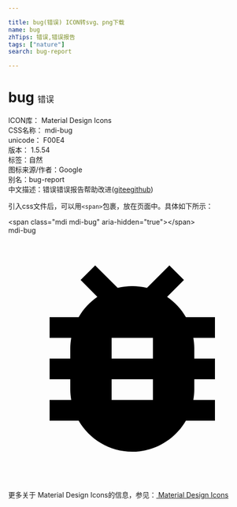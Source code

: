 ```yaml
---

title: bug(错误) ICON转svg、png下载
name: bug
zhTips: 错误,错误报告
tags: ["nature"]
search: bug-report

---
```


# bug  <small style="font-size: 60%;font-weight: 100">错误</small>


<div class="detail-page">
<p>
<span>
ICON库：
<span class="badge-secondary badge">Material Design Icons</span> 
</span>
<br/>
<span>
CSS名称：
<span class="badge-secondary badge">mdi-bug</span> 
</span>
<br/>
<span>
unicode：
<span class="badge-secondary badge">F00E4</span> 
<copy-btn content='F00E4' btn-title=""></copy-btn>
<copy-btn :content='String.fromCodePoint(parseInt("F00E4", 16))' btn-title="复制U"></copy-btn>
</span>
<br/>
<span>
版本：
<span class="badge-secondary badge">1.5.54</span> 
</span><br/><span>标签：<span class="badge-light badge"><router-link to="/tags/nature.html">自然</router-link></span></span>
<br/>
<span>图标来源/作者：<span class="badge-light badge">Google</span></span> 
<br/>
<span>别名：<span class="badge-light badge">bug-report</span></span><br/><span class="zh-detail">中文描述：<span class="badge-primary badge">错误</span><span class="badge-primary badge">错误报告</span><span class="help-link"><span>帮助改进</span>(<a href="https://gitee.com/liuwave/icon-helper/edit/master/json/material/bug.json" target="_blank" rel="noopener noreferrer">gitee</a><a href="https://github.com/liuwave/icon-helper/edit/master/json/material/bug.json" target="_blank" rel="noopener noreferrer">github</a></span>)</span><br/>
</p>
</div>
<div class="alert alert-dark">
  <i class="mdi mdi-bug mdi-48px"></i>
  <i class="mdi mdi-bug mdi-36px"></i>
  <i class="mdi mdi-bug mdi-24px"></i>
  <i class="mdi mdi-bug mdi-18px"></i>
</div>
<div>
  <p>引入css文件后，可以用<code>&lt;span&gt;</code>包裹，放在页面中。具体如下所示：    
  </p>
  <div class="alert alert-primary" style="font-size: 14px">
    &lt;span class="mdi mdi-bug" aria-hidden="true"&gt;&lt;/span&gt;
    <copy-btn content='<span class="mdi mdi-bug" aria-hidden="true"></span>'></copy-btn>
  </div>
  <div class="alert alert-secondary">
    <i class="mdi mdi-bug"
    style="font-size: 24px"
    aria-hidden="true"></i> mdi-bug
    <copy-btn content="mdi-bug" btn-title="复制图标名称"></copy-btn>
  </div>
</div>
<div id="svg" class="svg-wrap">
<svg xmlns="http://www.w3.org/2000/svg" viewBox="0 0 24 24"><path d="M14,12H10V10H14M14,16H10V14H14M20,8H17.19C16.74,7.22 16.12,6.55 15.37,6.04L17,4.41L15.59,3L13.42,5.17C12.96,5.06 12.5,5 12,5C11.5,5 11.04,5.06 10.59,5.17L8.41,3L7,4.41L8.62,6.04C7.88,6.55 7.26,7.22 6.81,8H4V10H6.09C6.04,10.33 6,10.66 6,11V12H4V14H6V15C6,15.34 6.04,15.67 6.09,16H4V18H6.81C7.85,19.79 9.78,21 12,21C14.22,21 16.15,19.79 17.19,18H20V16H17.91C17.96,15.67 18,15.34 18,15V14H20V12H18V11C18,10.66 17.96,10.33 17.91,10H20V8Z" /></svg>
</div>
<detail full-name='mdi-bug'></detail>
    
<div><p>更多关于 Material Design Icons的信息，参见：<a target="_blank" href="https://iconhelper.cn/material.html"> Material Design Icons</a>
</p></div>
